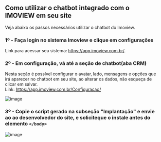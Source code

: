 ## Como utilizar o chatbot integrado com o IMOVIEW em seu site

Veja abaixo os passos necessários utilizar o chatbot do Imoview.

### 1º - Faça login no sistema Imoview e clique em configurações

Link para acessar seu sistema: https://app.imoview.com.br/.

### 2º - Em configuração, vá até a seção de chatbot(aba CRM)

Nesta seção é possível configurar o avatar, lado, mensagens e opções que irá aparecer no chatbot em seu site, ao alterar os dados, não esqueça de clicar em salvar.
</br>Link: https://app.imoview.com.br/Configuracao/

![image](https://user-images.githubusercontent.com/78874946/215841322-0f15fb1d-3246-4bd8-bc11-b459355e63f0.png)


### 3º - Copie o script gerado na subseção "Implantação" e envie ao ao desenvolvedor do site, e soliciteque o instale antes do elemento ```</body>```</br>

![image](https://user-images.githubusercontent.com/78874946/215843480-d04257e9-3648-44aa-9c81-814665bef7b2.png)

